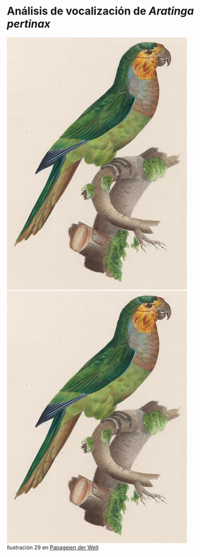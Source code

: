 # Análisis de vocalización de *Aratinga pertinax*

*![Aratinga pertinax](https://github.com/jrfep/pertinax/blob/master/assets/img/Apertinax_ilustracion_Papageien_der_welt.png)*
*![Aratinga pertinax2](assets/img/Apertinax_ilustracion_Papageien_der_welt.png)*
Ilustración 29 en [Papageien der Welt](https://biodiversitylibrary.org/page/40194378)
